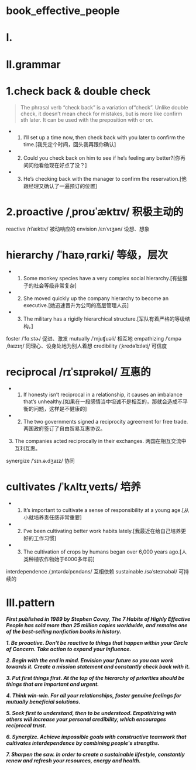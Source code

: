 # book_effective_people
# I.


# II.grammar
# 1.check back & double check
> The phrasal verb “check back” is a variation of“check”. Unlike double check, it doesn’t mean check for mistakes, but is more like confirm sth later. It can be used with the preposition with or on.

- 1. I’ll set up a time now, then check back with you later to confirm the time.[我先定个时间，回头我再跟你确认]

- 2. Could you check back on him to see if he’s feeling any better?[你再问问他看他现在好点了没？]

- 3. He’s checking back with the manager to confirm the reservation.[他跟经理又确认了一遍预订的位置]

# 2.proactive /ˌproʊˈæktɪv/ 积极主动的
reactive /riˈæktɪv/ 被动响应的
envision /ɛnˈvɪʒən/ 设想、想象



# hierarchy /ˈhaɪəˌrɑrki/ 等级，层次
- 1. Some monkey species have a very complex social hierarchy.[有些猴子的社会等级非常复杂]

- 2. She moved quickly up the company hierarchy to become an executive.[她迅速晋升为公司的高层管理人员]

- 3. The military has a rigidly hierarchical structure.[军队有着严格的等级结构。]

foster /ˈfɑːstɚ/ 促进、激发
mutually /ˈmjuʧuəli/ 相互地
empathizing /ˈɛmpəˌθaɪzɪŋ/ 同理心、设身处地为别人着想
credibility /ˌkredəˈbɪlət̬i/ 可信度


# reciprocal /rɪˈsɪprəkəl/ 互惠的
- 1. If honesty isn’t reciprocal in a relationship, it causes an imbalance that’s unhealthy.[如果在一段感情当中坦诚不是相互的，那就会造成不平衡的问题，这样是不健康的]

- 2. The two governments signed a reciprocity agreement for free trade.
两国政府签订了自由贸易互惠协议。
3. The companies acted reciprocally in their exchanges.
两国在相互交流中互利互惠。


synergize /ˈsɪn.ə.dʒaɪz/ 协同

# cultivates /ˈkʌltɪˌveɪts/ 培养
- 1. It’s important to cultivate a sense of responsibility at a young age.[从小就培养责任感非常重要]

- 2. I’ve been cultivating better work habits lately.[我最近在给自己培养更好的工作习惯]

- 3. The cultivation of crops by humans began over 6,000 years ago.[人类种植农作物始于6000多年前]


interdependence /ˌɪntərdəˈpɛndəns/ 互相依赖
sustainable /səˈsteɪnəbəl/ 可持续的




# III.pattern
***First published in 1989 by Stephen Covey, The 7 Habits of Highly Effective People has sold more than 25 million copies worldwide, and remains one of the best-selling nonfiction books in history.***

***1. Be proactive. Don't be reactive to things that happen within your Circle of Concern. Take action to expand your influence.***

***2. Begin with the end in mind. Envision your future so you can work towards it. Create a mission statement and constantly check back with it.***

***3. Put first things first. At the top of the hierarchy of priorities should be things that are important and urgent.***

***4. Think win-win. For all your relationships, foster genuine feelings for mutually beneficial solutions.***

***5. Seek first to understand, then to be understood. Empathizing with others will increase your personal credibility, which encourages reciprocal trust.***

***6. Synergize. Achieve impossible goals with constructive teamwork that cultivates interdependence by combining people's strengths.***

***7. Sharpen the saw. In order to create a sustainable lifestyle, constantly renew and refresh your resources, energy and health.***








